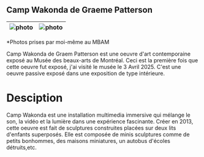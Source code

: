 ## **Camp Wakonda de Graeme Patterson**

![photo](medias/entrer_art_contemporain.jpg) | ![photo](medias/camp_wakonda.jpg)  
:-------------------------:|:-------------------------:
*Photos prises par moi-même au MBAM

Camp Wakonda de Graem Patterson est une oeuvre d'art contemporaine exposé au Musée des beaux-arts de Montréal. Ceci est la première fois que cette oeuvre fut exposé, j'ai visité le musée le 3 Avril 2025. C'est une oeuvre passive exposé dans une exposition de type intérieure.

# Desciption

Camp Wakonda est une installation multimedia immersive qui mélange le son, la vidéo et la lumière dans une expérience fascinante. Créer en 2013, cette oeuvre est fait de sculptures construites placées sur deux lits d'enfants superposés. Elle est composée de minis sculptures comme de petits bonhommes, des maisons miniatures, un autobus d'écoles détruits,etc. 


